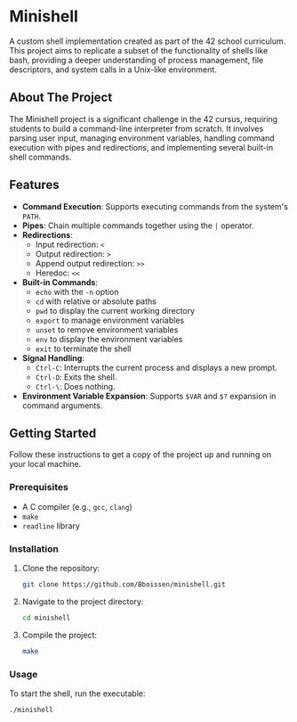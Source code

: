 # Minishell

A custom shell implementation created as part of the 42 school curriculum. This project aims to replicate a subset of the functionality of shells like bash, providing a deeper understanding of process management, file descriptors, and system calls in a Unix-like environment.

## About The Project

The Minishell project is a significant challenge in the 42 cursus, requiring students to build a command-line interpreter from scratch. It involves parsing user input, managing environment variables, handling command execution with pipes and redirections, and implementing several built-in shell commands.

## Features

* **Command Execution**: Supports executing commands from the system's `PATH`.
* **Pipes**: Chain multiple commands together using the `|` operator.
* **Redirections**:
  * Input redirection: `<`
  * Output redirection: `>`
  * Append output redirection: `>>`
  * Heredoc: `<<`
* **Built-in Commands**:
  * `echo` with the `-n` option
  * `cd` with relative or absolute paths
  * `pwd` to display the current working directory
  * `export` to manage environment variables
  * `unset` to remove environment variables
  * `env` to display the environment variables
  * `exit` to terminate the shell
* **Signal Handling**:
  * `Ctrl-C`: Interrupts the current process and displays a new prompt.
  * `Ctrl-D`: Exits the shell.
  * `Ctrl-\`: Does nothing.
* **Environment Variable Expansion**: Supports `$VAR` and `$?` expansion in command arguments.

## Getting Started

Follow these instructions to get a copy of the project up and running on your local machine.

### Prerequisites

* A C compiler (e.g., `gcc`, `clang`)
* `make`
* `readline` library

### Installation

1. Clone the repository:
   ```sh
   git clone https://github.com/Bboissen/minishell.git
   ```
2. Navigate to the project directory:
   ```sh
   cd minishell
   ```
3. Compile the project:
   ```sh
   make
   ```

### Usage

To start the shell, run the executable:

```sh
./minishell
```
